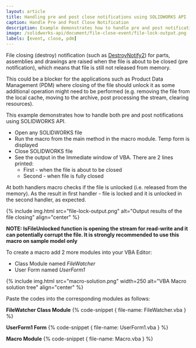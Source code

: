 ```yaml
---
layout: article
title: Handling pre and post close notifications using SOLIDWORKS API
caption: Handle Pre and Post Close Notification
description: Example demonstrates how to handle pre and post notification of file closing using SOLIDWORKS API
image: /solidworks-api/document/file-close-event/file-lock-output.png
labels: [event, close, pdm]
---
```

File closing (destroy) notification (such as [DestroyNotify2](http://help.solidworks.com/2017/english/api/sldworksapi/SOLIDWORKS.Interop.sldworks~SOLIDWORKS.Interop.sldworks.DAssemblyDocEvents_DestroyNotify2EventHandler.html)) for parts, assemblies and drawings are raised when the file is about to be closed (pre notification), which means that file is still not released from memory.

This could be a blocker for the applications such as Product Data Management (PDM) where closing of the file should unlock it as some additional operation might need to be performed (e.g. removing the file from the local cache, moving to the archive, post processing the stream, clearing resources).

This example demonstrates how to handle both pre and post notifications using SOLIDWORKS API.

* Open any SOLIDWORKS file
* Run the macro from the main method in the macro module. Temp form is displayed
* Close SOLIDWORKS file
* See the output in the Immediate window of VBA. There are 2 lines printed:
    * First - when the file is about to be closed
    * Second - when file is fully closed

At both handlers macro checks if the file is unlocked (i.e. released from the memory). As the result in first handler - file is locked and it is unlocked in the second handler, as expected.

{% include img.html src="file-lock-output.png" alt="Output results of the file closing" align="center" %}

**NOTE: IsFileUnlocked function is opening the stream for read-write and it can potentially corrupt the file. It is strongly recommended to use this macro on sample model only**

To create a macro add 2 more modules into your VBA Editor:

* Class Module named *FileWatcher* 
* User Form named *UserForm1*

{% include img.html src="macro-solution.png" width=250 alt="VBA Macro solution tree" align="center" %}

Paste the codes into the corresponding modules as follows:

**FileWatcher Class Module**
{% code-snippet { file-name: FileWatcher.vba } %}

**UserForm1 Form**
{% code-snippet { file-name: UserForm1.vba } %}

**Macro Module**
{% code-snippet { file-name: Macro.vba } %}
